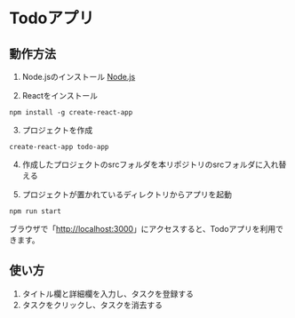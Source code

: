 # Todoアプリ

## 動作方法
1. Node.jsのインストール
[Node.js](https://nodejs.org/ja/)

2. Reactをインストール
```
npm install -g create-react-app
```

3. プロジェクトを作成
```
create-react-app todo-app
```
4. 作成したプロジェクトのsrcフォルダを本リポジトリのsrcフォルダに入れ替える

5. プロジェクトが置かれているディレクトリからアプリを起動
```
npm run start
```
ブラウザで「[http://localhost:3000](http://localhost:3000)」にアクセスすると、Todoアプリを利用できます。

## 使い方
1. タイトル欄と詳細欄を入力し、タスクを登録する
2. タスクをクリックし、タスクを消去する